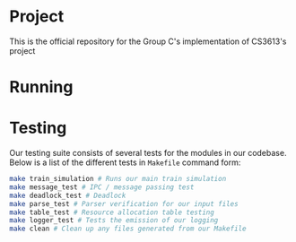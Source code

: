 # Project
This is the official repository for the Group C's implementation of CS3613's project

# Running

# Testing
Our testing suite consists of several tests for the modules in our codebase. Below is a list of the different tests in `Makefile` command form:

```sh
make train_simulation # Runs our main train simulation
make message_test # IPC / message passing test
make deadlock_test # Deadlock
make parse_test # Parser verification for our input files
make table_test # Resource allocation table testing
make logger_test # Tests the emission of our logging
make clean # Clean up any files generated from our Makefile
```

